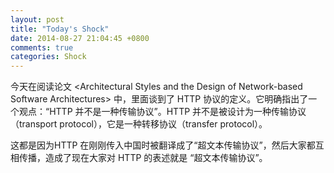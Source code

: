 ```yaml
---
layout: post
title: "Today's Shock"
date: 2014-08-27 21:04:45 +0800
comments: true
categories: Shock
---
```


今天在阅读论文 &lt;Architectural Styles and the Design of Network-based Software Architectures&gt; 中，里面谈到了 HTTP 协议的定义。它明确指出了一个观点：“HTTP 并不是一种传输协议”。HTTP 并不是被设计为一种传输协议（transport protocol），它是一种转移协议（transfer protocol）。

<!-- more -->

这都是因为HTTP 在刚刚传入中国时被翻译成了“超文本传输协议”，然后大家都互相传播，造成了现在大家对 HTTP 的表述就是 “超文本传输协议”。




